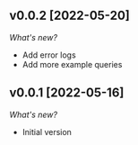 ## v0.0.2 [2022-05-20]

_What's new?_

- Add error logs
- Add more example queries

## v0.0.1 [2022-05-16]

_What's new?_

- Initial version
